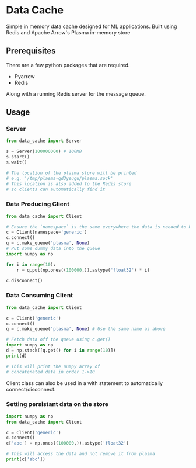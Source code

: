 # Data Cache

Simple in memory data cache designed for ML applications.
Built using Redis and Apache Arrow's Plasma in-memory store

## Prerequisites

There are a few python packages that are required.
* Pyarrow
* Redis

Along with a running Redis server for the message queue.


## Usage

### Server
```python
from data_cache import Server

s = Server(100000000) # 100MB
s.start()
s.wait()

# The location of the plasma store will be printed
# e.g. '/tmp/plasma-qd3yeugu/plasma.sock'
# This location is also added to the Redis store 
# so clients can automatically find it
```

### Data Producing Client
```python
from data_cache import Client

# Ensure the `namespace` is the same everywhere the data is needed to be accessed
c = Client(namespace='generic') 
c.connect()
q = c.make_queue('plasma', None)
# Put some dummy data into the queue
import numpy as np 

for i in range(10):
    r = q.put(np.ones((100000,)).astype('float32') * i)

c.disconnect()
```

### Data Consuming Client
```python
from data_cache import Client

c = Client('generic')
c.connect()
q = c.make_queue('plasma', None) # Use the same name as above

# Fetch data off the queue using c.get()
import numpy as np 
d = np.stack([q.get() for i in range(10)])
print(d) 

# This will print the numpy array of 
# concatenated data in order 1->10
```

Client class can also be used in a with statement to automatically connect/disconnect.

### Setting persistant data on the store
```python
import numpy as np 
from data_cache import Client

c = Client('generic')
c.connect()
c['abc'] = np.ones((100000,)).astype('float32')

# This will access the data and not remove it from plasma
print(c['abc'])

```
